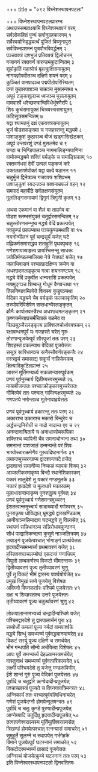 +++
title = "०९२ विघ्नेशस्थापनपटलः"

+++
विघ्नेशस्थापनपटलप्रारम्भः    
अथातस्सम्प्रवक्ष्यामि विघ्नेशस्थापनं परम्  
सर्वलोकहितं पुण्यं सर्वानुग्रहकारणम् १  
सर्वैश्वर्याभिवृद्ध्यर्त्थं पूजितं विष्णुनापुरा  
सर्वविघ्नप्रशमनं पुत्रपौत्रविवर्द्धनम् २  
पञ्चवक्त्रं दशभुजं प्रतिवक्त्रं द्विलोचनम्  
गजाननं रक्तवर्णं करण्डमकुटान्वितम् ३  
शूर्पाकृतिं महाश्रोत्रं बृहत्कुक्षिसमायुतम्  
नागयज्ञोपवीतञ्च दक्षिणे शयनं पदम् ४  
कुञ्चितं वामपादञ्च पद्मपीठोपरिस्थितम्  
दन्तं कुठारपाशञ्च चक्रञ्च मुसलन्तथा ५  
अपूपं टङ्कशूलञ्च ध्वजञ्च मुसलायुतम्  
वामपार्श्वे धरेच्छस्त्रान्विविधैर्भूषणैरपि ६  
शिरः कूर्चसमायुक्तं चित्रवस्त्रसमायुतम्  
कटिसूत्रसमन्वितम् ७  
यद्वा श्यामतनुं दक्षं एकवक्त्रसमायुतम्  
भुजं षोडशसङ्ख्या च गजहस्तन्तु मद्ध्यमे ८  
पाशाङ्कुशं कुठारञ्च बीजं खड्गासिखेटकम्  
अपूपं दन्तपरशुं दण्डं मुसलमेव च ९  
घण्टा च भिण्डिपालञ्च नागमालिङ्ग्यपाणिना  
वामोरुमद्ध्यमे शक्तिं पर्यङ्के च समाङ्घ्रिकाम् १०  
रक्तवर्णधरां देवीं उत्पलं पङ्कजं करे  
उक्तलक्षणमेवोक्तं यद्वा वक्ष्ये षडानन ११  
चतुर्भुजं द्विनेत्रञ्च गजवक्त्रं शशिप्रभम्  
पाशाङ्कुशं स्वदन्तञ्च वक्वमाम्रफलं वहन् १२  
समपादं महापीठे सर्वलक्षणसंयुतम्  
मूललिङ्गसमायामं द्विगुणं त्रिगुणी कृतम् १३  

अथवा एकमानं वा शैलं वा ताम्रमेव वा  
षोडश स्तम्भसंयुक्तं चतुर्द्वारसमन्वितम् १४  
चतुस्तोरणसम्भूष्य मद्ध्ये वेदिं प्रकल्पयेत्  
नवकुण्डं प्रकल्प्याथ पञ्चकुण्डमथापि वा १५  
नयनोन्मीलनं पूर्वं चन्द्रसूर्यं यजेत् घटे  
वह्निकर्मसमाराद्ध्य शताहुतिं पृथक्पृथक् १६  
गणेशगायत्र्याहृत्य प्रायश्चित्तन्तु साधकः  
ज्योतिर्मण्डलमालिख्य नेत्रे नेत्रघटं यजेत् १७  
जलाधिवासनं पश्चात्प्रादक्षिण्य क्रमेण वा  
अधश्छदमलङ्कृत्य गत्वा शयनमण्टपम् १८  
मद्ध्ये वेदिं प्रकुर्वीत धान्यराशिं प्रकल्पयेत्  
माषमुद्गञ्च शिम्बन्तु गोधूमं वैणवन्तथा १९  
तिलनिष्पावमित्येते शिवस्य कुडुपञ्चथा  
वेदिका मद्ध्यमे चैव पर्यङ्कं फलकाकृतिम् २०  
तस्योपरिविशेषेण सप्तधान्यैरलङ्कृतम्  
क्षौमैः कार्पासवस्त्रैश्च अधश्छदमलङ्कृतम् २१  
कृष्णचर्मव्याघ्रचर्मचित्रकं बळमेव वा  
पिञ्छपुञ्जैरलङ्कृत्य प्राक्शिरश्चोर्ध्ववक्त्रकम् २२  
रक्षाबन्धनपूर्वं यः गजहस्ते चरेत् गुरुः  
तोरणान्पूजयेत्पूर्वं सौरपूजां ततः परम् २३  
शिवहस्तं प्रकल्प्याथ वेदिकां पूजयेत्ततः  
ससूत्रं सापिधानञ्च रत्नैस्सौवर्णपङ्कजैः २४  
वस्त्रद्वयं समासाद्य सकूर्चं नाळिकेरकम्  
क्षित्यादिकुटिलप्रान्तं २५  
आसनं मूर्तिमभ्यर्च्य सकळान्यासपूर्वकम्  
प्रणवं पूर्वमुच्चार्य द्वितीय्यस्वरमुच्यते २६  
मायाबीजन्ततः पश्चात्क्रोङ्कारमुच्चरेत्ततः  
गौमित्येवं ततः पश्चात् गामित्यक्षरमुच्यते २७  
गणपतये नमोन्तञ्च मूलेनावाहयेत्ततः  

प्रणवं पूर्वमुच्चार्य हकारन्तु ततः परम् २८  
अकारश्च उकारश्च मकारो बिन्दुरेव च  
अर्द्धचन्द्रनिरोधी च नादो नादान्त एव च २९  
अनन्दानाश्रितायै च अनाधाव्योमरूपिका  
शक्तिश्च व्यापिनी चैव समनाचोन्मना तथा ३०  
समनान्तं पाशजालं उन्मन्यन्ते परं शिवः  
भाष्योच्चारक्रमेणैव गुरूपदिष्टमार्गतः ३१  
लयान्तमुच्चरन्प्राप्य द्वादशान्तपदे व्रजेत्  
द्वादशान्तं समानीय्य निष्कळं व्यापकं शिवम् ३२  
अञ्जलीकरमाकृष्य बिन्दौ स्थानेशिकारकम्  
वकारं तालुदेशे तु यकारं गण्डमूलके ३३  
नकारं हृत्प्रदेशे च मूलाधारे मकारकम्  
मूलाधारान्तमाकृष्य पुनरुद्धृत्य पूर्ववत् ३४  
प्रणवं पूर्वमुच्चार्य गणेशमन्त्रमुच्चरन्  
ईशतत्वान्तमुच्चार्य सादाख्यादौ गणेश्वरम् ३५  
पुनराकृष्य धोविद्यात् भ्रूमद्ध्ये द्वारखण्डिकाम्  
आनीयाञ्जलिमादाय घटमद्ध्ये तु विन्न्यसेत् ३६  
स्थापनं सन्निधानञ्च सन्निरोधावकुण्ठनम्  
सौधं पाद्यादिकन्दत्वा कुसुमे नाञ्जलित्रयम् ३७  
लयाङ्गं पूजयेत्पश्चात् भोगाङ्गं प्रार्त्थयेत्ततः  
हृदयादीन्समभ्यर्च्य प्रथमावरणं यजेत् ३८  
हस्तिवक्त्रञ्चलम्बोष्ठं एकदन्तं गणाधिपम्  
विपुलो लम्बकर्णश्च विकटो भीमदन्तकः ३९  
द्वितीय्यावरणं पूज्य तृतीय्यावरणं श्रुणु  
पूर्वे तु विकटं भीमं द्वारस्य पार्श्वयोर्यजेत् ४०  
प्रमुखं विमुखं सव्ये पूजयेत्तु विशेषतः  
अविघ्नो विघ्नकर्तारः पश्चिमे पूजयेत्ततः ४१  
दक्षा च शिवहस्तश्च उत्तरे पूजयेत्ततः  
तृतीय्यावरणं पूज्य चतुर्त्थावरणं श्रुणु ४२  

लोकपालान्समभ्यर्च्य चन्द्रादीन्पश्चिमे यजेत्  
पश्चिमद्वारदेशे तु द्वारपालार्चनं पुरा ४३  
सव्योर्ध्वे कमलां पूज्य नर्मदां वामपार्श्वके  
मद्ध्ये सिन्धुं समभ्यर्च्य पूर्ववद्ध्यानमाचरेत् ४४  
विकटं सरयूं पूज्य दक्षिणे च समर्चयेत्  
भीमं गन्धपतिं सौम्ये अर्चयित्वा विशेषतः ४५  
आपः पूर्वे समभ्यर्च्य देहळ्यामस्त्रमर्चयेत्  
वास्तुनाथं समभ्यर्च्य पूर्ववत्परिकल्पयेत् ४६  
लक्ष्मीं पश्चिमदेशे तु यजेत्तु मण्डरूपिणीम्  
ईशे शान्तं गुरुं पूज्य वेदिकां पूजयेत्ततः ४७  
पूर्वादि च चतुर्द्वारे ऋग्वेदादीन्प्रपूजयेत्  
पश्चाच्छास्त्रं पूज्यते च विघ्नगायत्रिमन्त्रतः ४८  
अग्निकार्यं ततः पश्चात्पूर्ववत्विधिनाचरेत्  
गणेशं पूजयेदग्नौ होमयेन्मूलमन्त्रतः ४९  
पूर्वादि च चतुः कुण्डे पुरुषादीन्प्रपूजयेत्  
आग्नेय्यादि चतुर्दिक्षु हृदयादीन्प्रपूजयेत् ५०  
तत्वतत्वेश्वरान्न्यस्य मूर्तिमूर्तीश्वरान्न्यसेत्  
त्रिखण्डं होमयेत्पश्चात् रत्नन्यासं समाचरेत् ५१  
सुमुहूर्ते सुलग्ने च स्थापयेत् गर्भगेहके  
विमाने पूजयेत्पूर्वं घटस्नानं समाचरेत् ५२  
विकटोदरमभ्यर्च्य प्रासादं पूजयेत्ततः  
अग्निस्थं योजयेत्कुम्भे घटस्नानं ततः परम् ५३  
इति विघ्नेश्वरस्थापनपटलो द्विनवतितमः  
